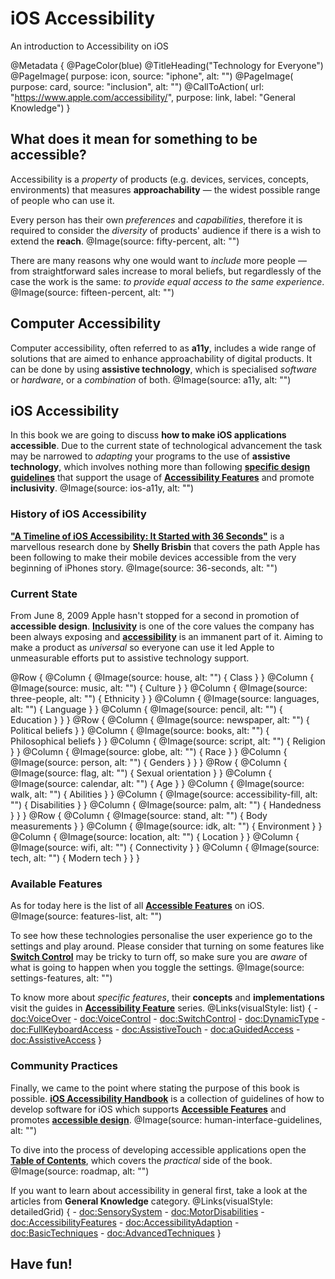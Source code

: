 # iOS Accessibility

An introduction to Accessibility on iOS 

@Metadata {
    @PageColor(blue)
    @TitleHeading("Technology for Everyone")
    @PageImage(
               purpose: icon, 
               source: "iphone", 
               alt: "")
    @PageImage(
               purpose: card, 
               source: "inclusion", 
               alt: "")
    @CallToAction(
                url: "https://www.apple.com/accessibility/",
                purpose: link, 
                label: "General Knowledge")
}

## What does it mean for something to be accessible? 
Accessibility is a *property* of products (e.g. devices, services, concepts, environments) that measures **approachability** — the widest possible range of people who can use it.

Every person has their own *preferences* and *capabilities*, therefore it is required to consider the *diversity* of products' audience if there is a wish to extend the **reach**. 
@Image(source: fifty-percent, alt: "")

There are many reasons why one would want to *include* more people — from straightforward sales increase to moral beliefs, but regardlessly of the case the work is the same: *to provide equal access to the same experience*.
@Image(source: fifteen-percent, alt: "")

## Computer Accessibility
Computer accessibility, often referred to as **a11y**, includes a wide range of solutions that are aimed to enhance approachability of digital products. It can be done by using **assistive technology**, which is specialised *software* or *hardware*, or a *combination* of both.
@Image(source: a11y, alt: "")

## iOS Accessibility
In this book we are going to discuss **how to make iOS applications accessible**. Due to the current state of technological advancement the task may be narrowed to *adapting* your programs to the use of **assistive technology**, which involves nothing more than following [**specific design guidelines**](<doc:AccessibleDesign>) that support the usage of [**Accessibility Features**](<doc:AccessibilityFeatures>) and promote **inclusivity**. 
@Image(source: ios-a11y, alt: "")


### History of iOS Accessibility
[**"A Timeline of iOS Accessibility: It Started with 36 Seconds"**](https://www.macstories.net/stories/a-timeline-of-ios-accessibility-it-started-with-36-seconds/) is a marvellous research done by **Shelly Brisbin** that covers the path Apple has been following to make their mobile devices accessible from the very beginning of iPhones story. 
@Image(source: 36-seconds, alt: "")

### Current State
From June 8, 2009 Apple hasn't stopped for a second in promotion of **accessible design**. [**Inclusivity**](https://www.apple.com/diversity/) is one of the core values the company has been always exposing and [**accessibility**](https://www.apple.com/accessibility/) is an immanent part of it. Aiming to make a product as *universal* so everyone can use it led Apple to unmeasurable efforts put to assistive technology support. 

@Row {
   @Column {
      @Image(source: house, alt: "") {
          Class
      }
   }
   @Column {
      @Image(source: music, alt: "") {
          Culture
      }
   }
   @Column {
      @Image(source: three-people, alt: "") {
          Ethnicity
      }
   }
   @Column {
      @Image(source: languages, alt: "") {
          Language
      }
   }
   @Column {
      @Image(source: pencil, alt: "") {
          Education
      }
   }
}
@Row {
   @Column {
      @Image(source: newspaper, alt: "") {
          Political beliefs
      }
   }
   @Column {
      @Image(source: books, alt: "") {
          Philosophical beliefs
      }
   }
   @Column {
      @Image(source: script, alt: "") {
          Religion
      }
   }
   @Column {
      @Image(source: globe, alt: "") {
          Race
      }
   }
   @Column {
      @Image(source: person, alt: "") {
          Genders
      }
   }
}
@Row {
   @Column {
      @Image(source: flag, alt: "") {
          Sexual orientation
      }
   }
   @Column {
      @Image(source: calendar, alt: "") {
          Age
      }
   }
   @Column {
      @Image(source: walk, alt: "") {
          Abilities
      }
   }
   @Column {
      @Image(source: accessibility-fill, alt: "") {
          Disabilities
      }
   }
   @Column {
      @Image(source: palm, alt: "") {
          Handedness
      }
   }
}
@Row {
   @Column {
      @Image(source: stand, alt: "") {
          Body measurements
      }
   }
   @Column {
      @Image(source: idk, alt: "") {
          Environment
      }
   }
   @Column {
      @Image(source: location, alt: "") {
          Location
      }
   }
   @Column {
      @Image(source: wifi, alt: "") {
          Connectivity
      }
   }
   @Column {
      @Image(source: tech, alt: "") {
          Modern tech
      }
   }
}

### Available Features
As for today here is the list of all [**Accessible Features**](<doc:AccessibilityFeatures>) on iOS. 
@Image(source: features-list, alt: "")

To see how these technologies personalise the user experience go to the settings and play around. Please consider that turning on some features like [**Switch Control**](<doc:SwitchControl>) may be tricky to turn off, so make sure you are *aware* of what is going to happen when you toggle the settings. 
@Image(source: settings-features, alt: "")

To know more about *specific features*, their **concepts** and **implementations** visit the guides in [**Accessibility Feature**](<doc:AccessibilityFeatures>) series. 
@Links(visualStyle: list) {
    - <doc:VoiceOver>
    - <doc:VoiceControl>
    - <doc:SwitchControl>
    - <doc:DynamicType>
    - <doc:FullKeyboardAccess>
    - <doc:AssistiveTouch>
    - <doc:aGuidedAccess>
    - <doc:AssistiveAccess>
}

### Community Practices
Finally, we came to the point where stating the purpose of this book is possible. [**iOS Accessibility Handbook**](https://vodgroup.github.io/AccessibilityDocumentation/documentation/iosaccessibilityhandbook) is a collection of guidelines of how to develop software for iOS which supports [**Accessible Features**](<doc:AccessibilityFeatures>) and promotes [**accessible design**](<doc:AccessibleDesign>). 
@Image(source: human-interface-guidelines, alt: "")

To dive into the process of developing accessible applications open the [**Table of Contents**](https://vodgroup.github.io/AccessibilityDocumentation/tutorials/adaptionstrategy), which covers the *practical* side of the book. 
@Image(source: roadmap, alt: "")

If you want to learn about accessibility in general first, take a look at the articles from **General Knowledge** category. 
@Links(visualStyle: detailedGrid) {
    - <doc:SensorySystem>
    - <doc:MotorDisabilities>
    - <doc:AccessibilityFeatures>
    - <doc:AccessibilityAdaption>
    - <doc:BasicTechniques>
    - <doc:AdvancedTechniques>
}

## Have fun!
